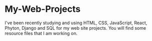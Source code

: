 # My-Web-Projects
I've been recently studying and using HTML, CSS, JavaScript, React, Phyton, Django and SQL for my web site projects. You will find some resource files that I am working on.

